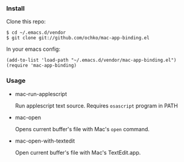 ### Install

Clone this repo:

```shell
$ cd ~/.emacs.d/vendor
$ git clone git://github.com/ochko/mac-app-binding.el
```

In your emacs config:

```elisp
(add-to-list 'load-path "~/.emacs.d/vendor/mac-app-binding.el")
(require 'mac-app-binding)
```
### Usage

- mac-run-applescript

   Run applescript text source.
   Requires `osascript` program in PATH

- mac-open

   Opens current buffer's file with Mac's `open` command.

- mac-open-with-textedit

   Open current buffer's file with Mac's TextEdit.app.

